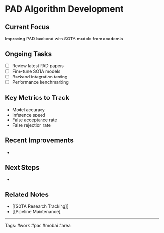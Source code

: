 # PAD Algorithm Development

## Current Focus
Improving PAD backend with SOTA models from academia

## Ongoing Tasks
- [ ] Review latest PAD papers
- [ ] Fine-tune SOTA models
- [ ] Backend integration testing
- [ ] Performance benchmarking

## Key Metrics to Track
- Model accuracy
- Inference speed
- False acceptance rate
- False rejection rate

## Recent Improvements
- 

## Next Steps
- 

## Related Notes
- [[SOTA Research Tracking]]
- [[Pipeline Maintenance]]

---
Tags: #work #pad #mobai #area
